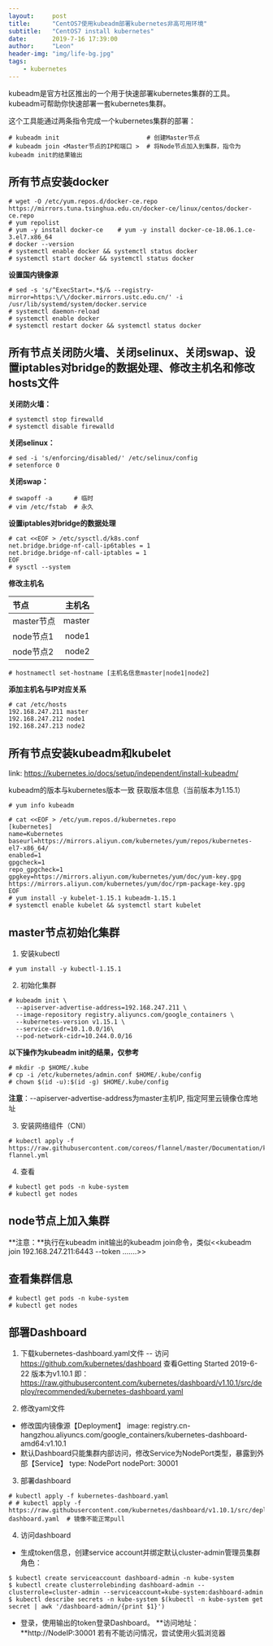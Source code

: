 ```yaml
---
layout:     post
title:      "CentOS7使用kubeadm部署kubernetes非高可用环境"
subtitle:   "CentOS7 install kubernetes"
date:       2019-7-16 17:39:00
author:     "Leon"
header-img: "img/life-bg.jpg"
tags:
    - kubernetes
---
```


> 

kubeadm是官方社区推出的一个用于快速部署kubernetes集群的工具。
kubeadm可帮助你快速部署一套kubernetes集群。

这个工具能通过两条指令完成一个kubernetes集群的部署：

```
# kubeadm init                        # 创建Master节点
# kubeadm join <Master节点的IP和端口 >  # 将Node节点加入到集群，指令为kubeadm init的结果输出
```


## 所有节点安装docker

```
# wget -O /etc/yum.repos.d/docker-ce.repo https://mirrors.tuna.tsinghua.edu.cn/docker-ce/linux/centos/docker-ce.repo
# yum repolist
# yum -y install docker-ce    # yum -y install docker-ce-18.06.1.ce-3.el7.x86_64
# docker --version
# systemctl enable docker && systemctl status docker
# systemctl start docker && systemctl status docker
```
**设置国内镜像源**
```
# sed -s 's/^ExecStart=.*$/& --registry-mirror=https:\/\/docker.mirrors.ustc.edu.cn/' -i /usr/lib/systemd/system/docker.service
# systemctl daemon-reload
# systemctl enable docker
# systemctl restart docker && systemctl status docker
```

## 所有节点关闭防火墙、关闭selinux、关闭swap、设置iptables对bridge的数据处理、修改主机名和修改hosts文件

**关闭防火墙：**
```
# systemctl stop firewalld
# systemctl disable firewalld
```
**关闭selinux：**
```
# sed -i 's/enforcing/disabled/' /etc/selinux/config 
# setenforce 0
```
**关闭swap：**
```
# swapoff -a      # 临时
# vim /etc/fstab  # 永久
```

**设置iptables对bridge的数据处理**
```
# cat <<EOF > /etc/sysctl.d/k8s.conf 
net.bridge.bridge-nf-call-ip6tables = 1
net.bridge.bridge-nf-call-iptables = 1
EOF
# sysctl --system
```

**修改主机名**

| 节点       | 主机名 |
| :-------- | -----:|
| master节点 | master|
| node节点1  | node1 |
| node节点2  | node2 |

```
# hostnamectl set-hostname [主机名信息master|node1|node2]
```

**添加主机名与IP对应关系**
```
# cat /etc/hosts
192.168.247.211 master
192.168.247.212 node1
192.168.247.213 node2
```


## 所有节点安装kubeadm和kubelet
link: https://kubernetes.io/docs/setup/independent/install-kubeadm/

kubeadm的版本与kubernetes版本一致
获取版本信息（当前版本为1.15.1）

```
# yum info kubeadm
```

```
# cat <<EOF > /etc/yum.repos.d/kubernetes.repo
[kubernetes]
name=Kubernetes
baseurl=https://mirrors.aliyun.com/kubernetes/yum/repos/kubernetes-el7-x86_64/
enabled=1
gpgcheck=1
repo_gpgcheck=1
gpgkey=https://mirrors.aliyun.com/kubernetes/yum/doc/yum-key.gpg https://mirrors.aliyun.com/kubernetes/yum/doc/rpm-package-key.gpg
EOF
# yum install -y kubelet-1.15.1 kubeadm-1.15.1
# systemctl enable kubelet && systemctl start kubelet
```

## master节点初始化集群

1. 安装kubectl
```
# yum install -y kubectl-1.15.1
```

2. 初始化集群
```
# kubeadm init \
  --apiserver-advertise-address=192.168.247.211 \
  --image-repository registry.aliyuncs.com/google_containers \
  --kubernetes-version v1.15.1 \
  --service-cidr=10.1.0.0/16\
  --pod-network-cidr=10.244.0.0/16
```
**以下操作为kubeadm init的结果，仅参考**
```
# mkdir -p $HOME/.kube
# cp -i /etc/kubernetes/admin.conf $HOME/.kube/config
# chown $(id -u):$(id -g) $HOME/.kube/config
```

**注意**：--apiserver-advertise-address为master主机IP, 指定阿里云镜像仓库地址

3. 安装网络组件（CNI）
```
# kubectl apply -f https://raw.githubusercontent.com/coreos/flannel/master/Documentation/kube-flannel.yml
```

4. 查看
```
# kubectl get pods -n kube-system
# kubectl get nodes
```

## node节点上加入集群

**注意：**执行在kubeadm init输出的kubeadm join命令，类似<<kubeadm join 192.168.247.211:6443 --token .......>>

## 查看集群信息
```
# kubectl get pods -n kube-system
# kubectl get nodes
```

## 部署Dashboard

1. 下载kubernetes-dashboard.yaml文件
 -- 访问 https://github.com/kubernetes/dashboard
  查看Getting Started  2019-6-22 版本为v1.10.1
  即：https://raw.githubusercontent.com/kubernetes/dashboard/v1.10.1/src/deploy/recommended/kubernetes-dashboard.yaml

2. 修改yaml文件
  * 修改国内镜像源【Deployment】
    image: registry.cn-hangzhou.aliyuncs.com/google_containers/kubernetes-dashboard-amd64:v1.10.1
  * 默认Dashboard只能集群内部访问，修改Service为NodePort类型，暴露到外部【Service】
    type: NodePort
    nodePort: 30001

3. 部署dashboard
```
# kubectl apply -f kubernetes-dashboard.yaml
# # kubectl apply -f https://raw.githubusercontent.com/kubernetes/dashboard/v1.10.1/src/deploy/recommended/kubernetes-dashboard.yaml  # 镜像不能正常pull
```

4. 访问dashboard

 * 生成token信息，创建service account并绑定默认cluster-admin管理员集群角色：

```
$ kubectl create serviceaccount dashboard-admin -n kube-system
$ kubectl create clusterrolebinding dashboard-admin --clusterrole=cluster-admin --serviceaccount=kube-system:dashboard-admin
$ kubectl describe secrets -n kube-system $(kubectl -n kube-system get secret | awk '/dashboard-admin/{print $1}')
```

* 登录，使用输出的token登录Dashboard。
**访问地址：**http://NodeIP:30001    若有不能访问情况，尝试使用火狐浏览器



